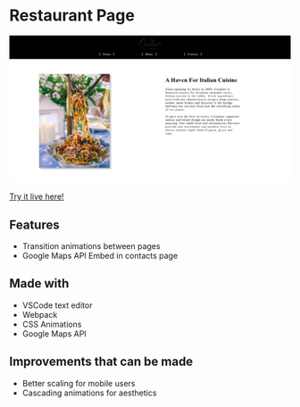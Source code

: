 # Restaurant Page
![Screenshot](/docs/img/screenshot.png)

[Try it live here!](https://chucklebuckle11.github.io/restaurant-page/)
## Features
- Transition animations between pages
- Google Maps API Embed in contacts page

## Made with
- VSCode text editor
- Webpack
- CSS Animations
- Google Maps API

## Improvements that can be made
- Better scaling for mobile users
- Cascading animations for aesthetics